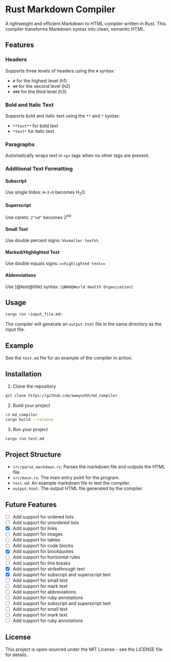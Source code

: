 # Rust Markdown Compiler

A lightweight and efficient Markdown to HTML compiler written in Rust. This compiler transforms Markdown syntax into clean, semantic HTML.

## Features

### Headers
Supports three levels of headers using the `#` syntax:

- `#` for the highest level (h1)
- `##` for the second level (h2)
- `###` for the third level (h3)

### Bold and Italic Text

Supports bold and italic text using the `**` and `*` syntax:

- `**text**` for bold text
- `*text*` for italic text

### Paragraphs

Automatically wraps text in `<p>` tags when no other tags are present.

### Additional Text Formatting

#### Subscript
Use single tildes: `H~2~O` becomes H<sub>2</sub>O

#### Superscript
Use carets: `2^nd^` becomes 2<sup>nd</sup>

#### Small Text
Use double percent signs: `%%smaller text%%`

#### Marked/Highlighted Text
Use double equals signs: `==highlighted text==`

#### Abbreviations
Use [@text@title] syntax: `[@WHO@World Health Organization]`

## Usage

```bash
cargo run <input_file.md>
```

The compiler will generate an `output.html` file in the same directory as the input file.

## Example

See the `test.md` file for an example of the compiler in action.

## Installation

1. Clone the repository

```bash
git clone https://github.com/awwyushh/md_compiler
```

2. Build your project

```bash
cd md_compiler
cargo build --release
```

3. Run your project
```bash
cargo run test.md
```

## Project Structure

- `src/parse_markdown.rs`: Parses the markdown file and outputs the HTML file.
- `src/main.rs`: The main entry point for the program.
- `test.md`: An example markdown file to test the compiler.
- `output.html`: The output HTML file generated by the compiler.

## Future Features

- [ ] Add support for ordered lists
- [ ] Add support for unordered lists
- [x] Add support for links
- [ ] Add support for images
- [ ] Add support for tables
- [ ] Add support for code blocks
- [x] Add support for blockquotes
- [ ] Add support for horizontal rules
- [ ] Add support for line breaks
- [x] Add support for strikethrough text
- [x] Add support for subscript and superscript text
- [ ] Add support for small text
- [ ] Add support for mark text
- [ ] Add support for abbreviations
- [ ] Add support for ruby annotations
- [ ] Add support for subscript and superscript text
- [ ] Add support for small text
- [ ] Add support for mark text
- [ ] Add support for ruby annotations

## License

This project is open-sourced under the MIT License - see the LICENSE file for details.
